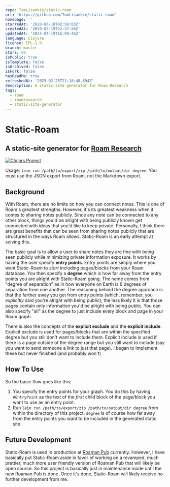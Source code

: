 ```yaml
---
repo: TomLisankie/static-roam
url: 'https://github.com/TomLisankie/static-roam'
homepage: ''
starredAt: '2020-06-18T02:50:03Z'
createdAt: '2020-03-19T22:37:56Z'
updatedAt: '2024-04-19T16:09:46Z'
language: Clojure
license: EPL-1.0
branch: master
stars: 60
isPublic: true
isTemplate: false
isArchived: false
isFork: false
hasReadMe: true
refreshedAt: '2025-02-25T21:18:48.894Z'
description: A static-site generator for Roam Research
tags:
  - roam
  - roamresearch
  - static-site-generator
---
```


# Static-Roam
## A static-site generator for [Roam Research](https://roamresearch.com/)
[![Clojars Project](https://clojars.org/static-roam/static-roam/latest-version.svg)](https://clojars.org/static-roam)

Usage: `lein run /path/to/export/zip /path/to/output/dir degree`. You must use the JSON export from Roam, not the Markdown export.

## Background

With Roam, there are no limits on how you can connect notes. This is one of Roam's greatest strengths. However, it's its greatest weakness when it comes to sharing notes publicly. Since any note can be connected to any other block, things you'd be alright with being publicly known get connected with ideas that you'd like to keep private. Personally, I think there are great benefits that can be seen from sharing notes publicly that are structured in the ways Roam allows. Static-Roam is an early attempt at solving this.

The basic goal is to allow a user to share notes they are fine with being seen publicly while minimizing private information exposure. It works by having the user specify **entry points**. Entry points are simply where you want Static-Roam to *start* including pages/blocks from your Roam database. You then specify a **degree** which is how far away from the entry points you are alright with Static-Roam going. The name comes from "degree of separation" as in how everyone on Earth is 6 degrees of separation from one another. The reasoning behind the degree approach is that the farther away you get from entry points (which, remember, you *explicitly* said you're alright with being public), the less likely it is that those pages contain only information you'd be alright with being public. You can also specify "all" as the degree to just include every block and page in your Roam graph.

There is also the concepts of the **explicit exclude** and the **explicit include**. Explicit exclude is used for pages/blocks that are within the specified degree but you still don't want to include them. Explicit include is used if there is a page outside of the degree range but you still want to include (say you want to send someone a link to just that page). I began to implement these but never finished (and probably won't)

## How To Use

So the basic flow goes like this:

1. You specify the entry points for your graph. You do this by having `#EntryPoint` as the text of the *first* child block of the page/block you want to use as an entry point.
2. Run `lein run /path/to/export/zip /path/to/output/dir degree` from within the directory of this project. `degree` is of course how far away from the entry points you want to be included in the generated static site.

## Future Development

Static-Roam is used in production at [Roaman Pub](https://roaman.pub/) currently. However, I have basically put Static-Roam aside in favor of working on a revamped, much prettier, much more user friendly version of Roaman Pub that will likely be open source. So this project is basically just in maintenance mode until the new Roaman Pub is done. Once it's done, Static-Roam will likely receive no further development from me.


